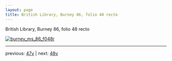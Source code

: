 ```yaml
---
layout: page
title: British Library, Burney 86, folio 48 recto
---
```


British Library, Burney 86, folio 48 recto

[![burney_ms_86_f048r](http://www.homermultitext.org/iipsrv?IIIF=/project/homer/pyramidal/deepzoom/bl/burney86imgs/v1/burney_ms_86_f048r.tif/full/800,/0/default.jpg)](http://www.homermultitext.org/ict2/?urn=urn:cite2:bl:burney86imgs.v1:burney_ms_86_f048r) 

---

previous:  [47v](../47v/) | next: [48v](../48v/)